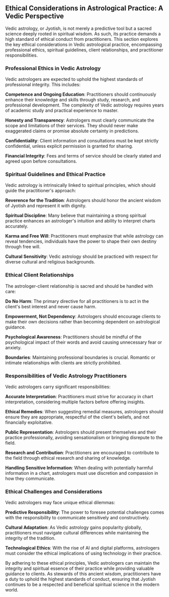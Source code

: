 ## Ethical Considerations in Astrological Practice: A Vedic Perspective

Vedic astrology, or Jyotish, is not merely a predictive tool but a sacred science deeply rooted in spiritual wisdom. As such, its practice demands a high standard of ethical conduct from practitioners. This section explores the key ethical considerations in Vedic astrological practice, encompassing professional ethics, spiritual guidelines, client relationships, and practitioner responsibilities.

### Professional Ethics in Vedic Astrology

Vedic astrologers are expected to uphold the highest standards of professional integrity. This includes:

**Competence and Ongoing Education**: Practitioners should continuously enhance their knowledge and skills through study, research, and professional development. The complexity of Vedic astrology requires years of academic study and practical experience to master.

**Honesty and Transparency**: Astrologers must clearly communicate the scope and limitations of their services. They should never make exaggerated claims or promise absolute certainty in predictions.

**Confidentiality**: Client information and consultations must be kept strictly confidential, unless explicit permission is granted for sharing.

**Financial Integrity**: Fees and terms of service should be clearly stated and agreed upon before consultations.

### Spiritual Guidelines and Ethical Practice

Vedic astrology is intrinsically linked to spiritual principles, which should guide the practitioner's approach:

**Reverence for the Tradition**: Astrologers should honor the ancient wisdom of Jyotish and represent it with dignity.

**Spiritual Discipline**: Many believe that maintaining a strong spiritual practice enhances an astrologer's intuition and ability to interpret charts accurately.

**Karma and Free Will**: Practitioners must emphasize that while astrology can reveal tendencies, individuals have the power to shape their own destiny through free will.

**Cultural Sensitivity**: Vedic astrology should be practiced with respect for diverse cultural and religious backgrounds.

### Ethical Client Relationships

The astrologer-client relationship is sacred and should be handled with care:

**Do No Harm**: The primary directive for all practitioners is to act in the client's best interest and never cause harm.

**Empowerment, Not Dependency**: Astrologers should encourage clients to make their own decisions rather than becoming dependent on astrological guidance.

**Psychological Awareness**: Practitioners should be mindful of the psychological impact of their words and avoid causing unnecessary fear or anxiety.

**Boundaries**: Maintaining professional boundaries is crucial. Romantic or intimate relationships with clients are strictly prohibited.

### Responsibilities of Vedic Astrology Practitioners

Vedic astrologers carry significant responsibilities:

**Accurate Interpretation**: Practitioners must strive for accuracy in chart interpretation, considering multiple factors before offering insights.

**Ethical Remedies**: When suggesting remedial measures, astrologers should ensure they are appropriate, respectful of the client's beliefs, and not financially exploitative.

**Public Representation**: Astrologers should present themselves and their practice professionally, avoiding sensationalism or bringing disrepute to the field.

**Research and Contribution**: Practitioners are encouraged to contribute to the field through ethical research and sharing of knowledge.

**Handling Sensitive Information**: When dealing with potentially harmful information in a chart, astrologers must use discretion and compassion in how they communicate.

### Ethical Challenges and Considerations

Vedic astrologers may face unique ethical dilemmas:

**Predictive Responsibility**: The power to foresee potential challenges comes with the responsibility to communicate sensitively and constructively.

**Cultural Adaptation**: As Vedic astrology gains popularity globally, practitioners must navigate cultural differences while maintaining the integrity of the tradition.

**Technological Ethics**: With the rise of AI and digital platforms, astrologers must consider the ethical implications of using technology in their practice.

By adhering to these ethical principles, Vedic astrologers can maintain the integrity and spiritual essence of their practice while providing valuable guidance to clients. As stewards of this ancient wisdom, practitioners have a duty to uphold the highest standards of conduct, ensuring that Jyotish continues to be a respected and beneficial spiritual science in the modern world. 